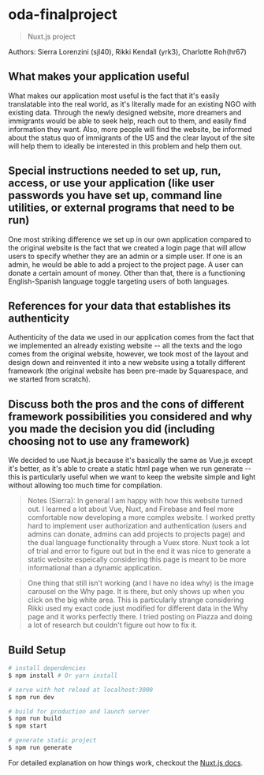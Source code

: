 # oda-finalproject

> Nuxt.js project

Authors: Sierra Lorenzini (sjl40), Rikki Kendall (yrk3), Charlotte Roh(hr67)

## What makes your application useful
What makes our application most useful is the fact that it's easily translatable into the real world, as it's literally made for an existing NGO with existing data. Through the newly designed website, more dreamers and immigrants would be able to seek help, reach out to them, and easily find information they want. Also, more people will find the website, be informed about the status quo of immigrants of the US and the clear layout of the site will help them to ideally be interested in this problem and help them out.

## Special instructions needed to set up, run, access, or use your application (like user passwords you have set up, command line utilities, or external programs that need to be run)
One most striking difference we set up in our own application compared to the original website is the fact that we created a login page that will allow users to specify whether they are an admin or a simple user. If one is an admin, he would be able to add a project to the project page. A user can donate a certain amount of money. Other than that, there is a functioning English-Spanish language toggle targeting users of both languages.

## References for your data that establishes its authenticity
Authenticity of the data we used in our application comes from the fact that we implemented an already existing website -- all the texts and the logo comes from the original website, however, we took most of the layout and design down and reinvented it into a new website using a totally different framework (the original website has been pre-made by Squarespace, and we started from scratch).

## Discuss both the pros and the cons of different framework possibilities you considered and why you made the decision you did (including choosing not to use any framework)
We decided to use Nuxt.js because it's basically the same as Vue.js except it's better, as it's able to create a static html page when we run generate -- this is particularly useful when we want to keep the website simple and light without allowing too much time for compilation.

>Notes (Sierra):
In general I am happy with how this website turned out. I learned a lot about Vue, Nuxt, and Firebase and feel more comfortable now developing a more complex website. I worked pretty hard to implement user authorization and authentication (users and admins can donate, admins can add projects to projects page) and the dual language functionality through a Vuex store. Nuxt took a lot of trial and error to figure out but in the end it was nice to generate a static website espeically considering this page is meant to be more informational than a dynamic application.

>One thing that still isn't working (and I have no idea why) is the image carousel on the Why page. It is there, but only shows up when you click on the big white area. This is particularly strange considering Rikki used my exact code just modified for different data in the Why page and it works perfectly there. I tried posting on Piazza and doing a lot of research but couldn't figure out how to fix it.

## Build Setup

``` bash
# install dependencies
$ npm install # Or yarn install

# serve with hot reload at localhost:3000
$ npm run dev

# build for production and launch server
$ npm run build
$ npm start

# generate static project
$ npm run generate
```

For detailed explanation on how things work, checkout the [Nuxt.js docs](https://github.com/nuxt/nuxt.js).
